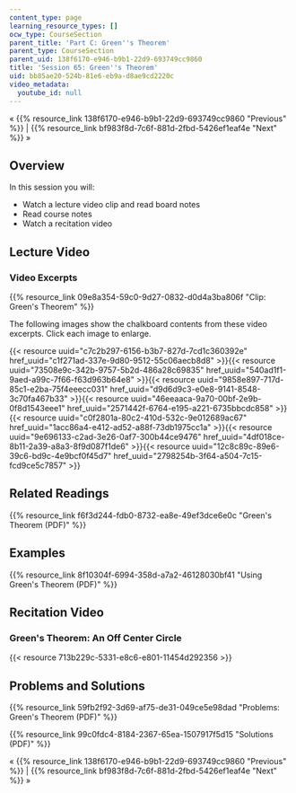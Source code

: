 ```yaml
---
content_type: page
learning_resource_types: []
ocw_type: CourseSection
parent_title: 'Part C: Green''s Theorem'
parent_type: CourseSection
parent_uid: 138f6170-e946-b9b1-22d9-693749cc9860
title: 'Session 65: Green''s Theorem'
uid: bb85ae20-524b-81e6-eb9a-d8ae9cd2220c
video_metadata:
  youtube_id: null
---
```


« {{% resource_link 138f6170-e946-b9b1-22d9-693749cc9860 "Previous" %}} | {{% resource_link bf983f8d-7c6f-881d-2fbd-5426ef1eaf4e "Next" %}} »

Overview
--------

In this session you will:

*   Watch a lecture video clip and read board notes
*   Read course notes
*   Watch a recitation video

Lecture Video
-------------

### Video Excerpts

{{% resource_link 09e8a354-59c0-9d27-0832-d0d4a3ba806f "Clip: Green's Theorem" %}}

The following images show the chalkboard contents from these video excerpts. Click each image to enlarge.

{{< resource uuid="c7c2b297-6156-b3b7-827d-7cd1c360392e" href_uuid="c1f271ad-337e-9d80-9512-55c06aecb8d8" >}}{{< resource uuid="73508e9c-342b-9757-5b2d-486a28c69835" href_uuid="540ad1f1-9aed-a99c-7f66-f63d963b64e8" >}}{{< resource uuid="9858e897-717d-85c1-e2ba-75f4eeecc031" href_uuid="d9d6d9c3-e0e8-9141-8548-3c70fa467b33" >}}{{< resource uuid="46eeaaca-9a70-00bf-2e9b-0f8d1543eee1" href_uuid="2571442f-6764-e195-a221-6735bbcdc858" >}}  
{{< resource uuid="c0f2801a-80c2-410d-532c-9e012689ac67" href_uuid="1acc86a4-e412-ad52-a88f-73db1975cc1a" >}}{{< resource uuid="9e696133-c2ad-3e26-0af7-300b44ce9476" href_uuid="4df018ce-8b11-2a39-a8a3-8f9d087f1de6" >}}{{< resource uuid="12c8c89c-89e6-39c6-bd9c-4e9bcf0f45d7" href_uuid="2798254b-3f64-a504-7c15-fcd9ce5c7857" >}}

Related Readings
----------------

{{% resource_link f6f3d244-fdb0-8732-ea8e-49ef3dce6e0c "Green's Theorem (PDF)" %}}

Examples
--------

{{% resource_link 8f10304f-6994-358d-a7a2-46128030bf41 "Using Green's Theorem (PDF)" %}}

Recitation Video
----------------

### Green's Theorem: An Off Center Circle

{{< resource 713b229c-5331-e8c6-e801-11454d292356 >}}

Problems and Solutions
----------------------

{{% resource_link 59fb2f92-3d69-af75-de31-049ce5e98dad "Problems: Green's Theorem (PDF)" %}}

{{% resource_link 99c0fdc4-8184-2367-65ea-1507917f5d15 "Solutions (PDF)" %}}

« {{% resource_link 138f6170-e946-b9b1-22d9-693749cc9860 "Previous" %}} | {{% resource_link bf983f8d-7c6f-881d-2fbd-5426ef1eaf4e "Next" %}} »
